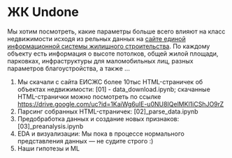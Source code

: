 # ЖК Undone
Мы хотим посмотреть, какие параметры больше всего влияют на класс недвижимости исходя из рельных данных на [сайте единой информационной системы жилищного строительства](https://xn--80az8a.xn--d1aqf.xn--p1ai/). По каждому объекту есть информация о высоте потолков, общей жилой площади, парковках, инфраструктуры для маломобильных лиц, разных параметров благоустройства, а также ... 

1. Мы скачали с сайта ЕИСЖС более 10тыс HTML-страничек об объектах недвижимости: [01] - data_download.ipynb; скачанные HTML-странички можно посмотреть по ссылке https://drive.google.com/uc?id=1KaiWg6ulE-u0NU8IQelMKl1iCShJO9rZ
2. Парсинг собранных HTML-страничек: [02]_parse_data.ipynb
3. Предобработка данных и создание новых признаков: [03]_preanalysis.ipynb
4. EDA и визуализации: Мы пока в процессе нормального представления данных — не судите строго :)
5. Наши гипотезы и ML

